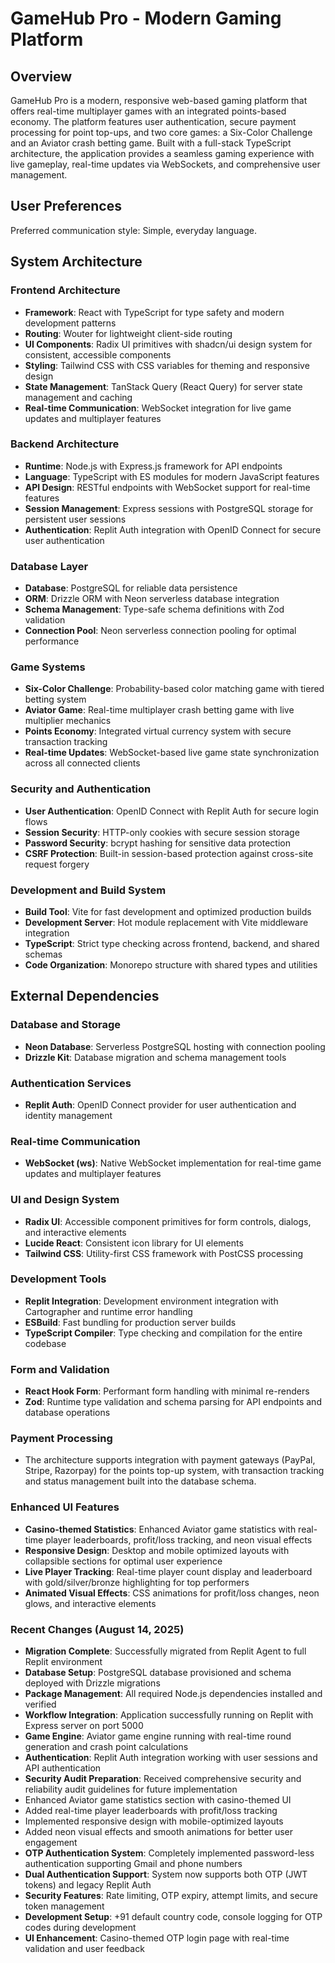# GameHub Pro - Modern Gaming Platform

## Overview

GameHub Pro is a modern, responsive web-based gaming platform that offers real-time multiplayer games with an integrated points-based economy. The platform features user authentication, secure payment processing for point top-ups, and two core games: a Six-Color Challenge and an Aviator crash betting game. Built with a full-stack TypeScript architecture, the application provides a seamless gaming experience with live gameplay, real-time updates via WebSockets, and comprehensive user management.

## User Preferences

Preferred communication style: Simple, everyday language.

## System Architecture

### Frontend Architecture
- **Framework**: React with TypeScript for type safety and modern development patterns
- **Routing**: Wouter for lightweight client-side routing
- **UI Components**: Radix UI primitives with shadcn/ui design system for consistent, accessible components
- **Styling**: Tailwind CSS with CSS variables for theming and responsive design
- **State Management**: TanStack Query (React Query) for server state management and caching
- **Real-time Communication**: WebSocket integration for live game updates and multiplayer features

### Backend Architecture
- **Runtime**: Node.js with Express.js framework for API endpoints
- **Language**: TypeScript with ES modules for modern JavaScript features
- **API Design**: RESTful endpoints with WebSocket support for real-time features
- **Session Management**: Express sessions with PostgreSQL storage for persistent user sessions
- **Authentication**: Replit Auth integration with OpenID Connect for secure user authentication

### Database Layer
- **Database**: PostgreSQL for reliable data persistence
- **ORM**: Drizzle ORM with Neon serverless database integration
- **Schema Management**: Type-safe schema definitions with Zod validation
- **Connection Pool**: Neon serverless connection pooling for optimal performance

### Game Systems
- **Six-Color Challenge**: Probability-based color matching game with tiered betting system
- **Aviator Game**: Real-time multiplayer crash betting game with live multiplier mechanics
- **Points Economy**: Integrated virtual currency system with secure transaction tracking
- **Real-time Updates**: WebSocket-based live game state synchronization across all connected clients

### Security and Authentication
- **User Authentication**: OpenID Connect with Replit Auth for secure login flows
- **Session Security**: HTTP-only cookies with secure session storage
- **Password Security**: bcrypt hashing for sensitive data protection
- **CSRF Protection**: Built-in session-based protection against cross-site request forgery

### Development and Build System
- **Build Tool**: Vite for fast development and optimized production builds
- **Development Server**: Hot module replacement with Vite middleware integration
- **TypeScript**: Strict type checking across frontend, backend, and shared schemas
- **Code Organization**: Monorepo structure with shared types and utilities

## External Dependencies

### Database and Storage
- **Neon Database**: Serverless PostgreSQL hosting with connection pooling
- **Drizzle Kit**: Database migration and schema management tools

### Authentication Services
- **Replit Auth**: OpenID Connect provider for user authentication and identity management

### Real-time Communication
- **WebSocket (ws)**: Native WebSocket implementation for real-time game updates and multiplayer features

### UI and Design System
- **Radix UI**: Accessible component primitives for form controls, dialogs, and interactive elements
- **Lucide React**: Consistent icon library for UI elements
- **Tailwind CSS**: Utility-first CSS framework with PostCSS processing

### Development Tools
- **Replit Integration**: Development environment integration with Cartographer and runtime error handling
- **ESBuild**: Fast bundling for production server builds
- **TypeScript Compiler**: Type checking and compilation for the entire codebase

### Form and Validation
- **React Hook Form**: Performant form handling with minimal re-renders
- **Zod**: Runtime type validation and schema parsing for API endpoints and database operations

### Payment Processing
- The architecture supports integration with payment gateways (PayPal, Stripe, Razorpay) for the points top-up system, with transaction tracking and status management built into the database schema.

### Enhanced UI Features
- **Casino-themed Statistics**: Enhanced Aviator game statistics with real-time player leaderboards, profit/loss tracking, and neon visual effects
- **Responsive Design**: Desktop and mobile optimized layouts with collapsible sections for optimal user experience
- **Live Player Tracking**: Real-time player count display and leaderboard with gold/silver/bronze highlighting for top performers
- **Animated Visual Effects**: CSS animations for profit/loss changes, neon glows, and interactive elements

### Recent Changes (August 14, 2025)
- **Migration Complete**: Successfully migrated from Replit Agent to full Replit environment
- **Database Setup**: PostgreSQL database provisioned and schema deployed with Drizzle migrations
- **Package Management**: All required Node.js dependencies installed and verified
- **Workflow Integration**: Application successfully running on Replit with Express server on port 5000
- **Game Engine**: Aviator game engine running with real-time round generation and crash point calculations
- **Authentication**: Replit Auth integration working with user sessions and API authentication
- **Security Audit Preparation**: Received comprehensive security and reliability audit guidelines for future implementation
- Enhanced Aviator game statistics section with casino-themed UI
- Added real-time player leaderboards with profit/loss tracking
- Implemented responsive design with mobile-optimized layouts
- Added neon visual effects and smooth animations for better user engagement
- **OTP Authentication System**: Completely implemented password-less authentication supporting Gmail and phone numbers
- **Dual Authentication Support**: System now supports both OTP (JWT tokens) and legacy Replit Auth
- **Security Features**: Rate limiting, OTP expiry, attempt limits, and secure token management
- **Development Setup**: +91 default country code, console logging for OTP codes during development
- **UI Enhancement**: Casino-themed OTP login page with real-time validation and user feedback